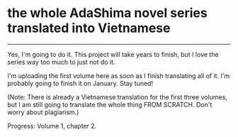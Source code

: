 # the whole AdaShima novel series translated into Vietnamese

-------------------------------------------------------------------------------------------------------------------------------------------------------------------------

Yes, I'm going to do it. This project will take years to finish, but I love the series way too much to just not do it. 

I'm uploading the first volume here as soon as I finish translating all of it. I'm probably going to finish it on January. Stay tuned!

(Note: There is already a Vietnamese translation for the first three volumes, but I am still going to translate the whole thing FROM SCRATCH. Don't worry about plagiarism.)

Progress: Volume 1, chapter 2.
